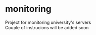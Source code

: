 # monitoring
Project for monitoring university's servers<br/>
Couple of instrucions will be added soon
